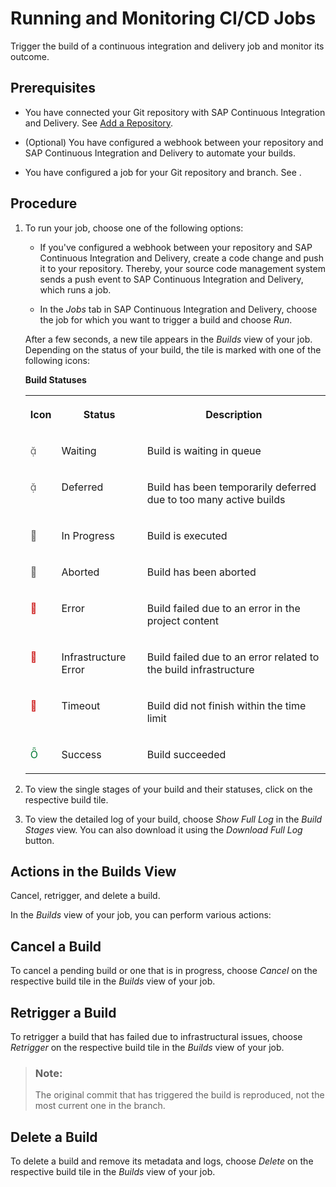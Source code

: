 <!-- loiodb8521cc85924f78b7e92b1ea69fdf94 -->

<link rel="stylesheet" type="text/css" href="css/sap-icons.css"/>

# Running and Monitoring CI/CD Jobs

Trigger the build of a continuous integration and delivery job and monitor its outcome.



<a name="loiodb8521cc85924f78b7e92b1ea69fdf94__prereq_srz_q2v_zkb"/>

## Prerequisites

-   You have connected your Git repository with SAP Continuous Integration and Delivery. See [Add a Repository](add-a-repository-fc55872.md).

-   \(Optional\) You have configured a webhook between your repository and SAP Continuous Integration and Delivery to automate your builds.

-   You have configured a job for your Git repository and branch. See  <?sap-ot O2O class="- topic/xref " href="d748920175554221be1ba8b461ada030.xml" text="" desc="" xtrc="xref:2" xtrf="file:/home/builder/src/dita-all/nyp1624030053288/loio3d9e638cafea4b6c8160689ae0af37c8_en-US/src/content/localization/en-us/db8521cc85924f78b7e92b1ea69fdf94.xml" output-class="" outputTopicFile="file:/home/builder/tp.net.sf.dita-ot/2.3/plugins/com.elovirta.dita.markdown_1.3.0/xsl/dita2markdownImpl.xsl" ?> .




<a name="loiodb8521cc85924f78b7e92b1ea69fdf94__steps_ahx_x2v_zkb"/>

## Procedure

1.  To run your job, choose one of the following options:

    -   If you've configured a webhook between your repository and SAP Continuous Integration and Delivery, create a code change and push it to your repository. Thereby, your source code management system sends a push event to SAP Continuous Integration and Delivery, which runs a job.

    -   In the *Jobs* tab in SAP Continuous Integration and Delivery, choose the job for which you want to trigger a build and choose *Run*.


    After a few seconds, a new tile appears in the *Builds* view of your job. Depending on the status of your build, the tile is marked with one of the following icons:

    **Build Statuses**


    <table>
    <tr>
    <th valign="top">

    Icon
    
    </th>
    <th valign="top">

    Status
    
    </th>
    <th valign="top">

    Description
    
    </th>
    </tr>
    <tr>
    <td valign="top">
    
    <span style="color:#666666;"><span class="SAP-icons-V5"></span></span> 
    
    </td>
    <td valign="top">
    
    Waiting
    
    </td>
    <td valign="top">
    
    Build is waiting in queue
    
    </td>
    </tr>
    <tr>
    <td valign="top">
    
    <span style="color:#666666;"><span class="SAP-icons-V5"></span></span> 
    
    </td>
    <td valign="top">
    
    Deferred
    
    </td>
    <td valign="top">
    
    Build has been temporarily deferred due to too many active builds
    
    </td>
    </tr>
    <tr>
    <td valign="top">
    
    <span style="color:#666666;"><span class="SAP-icons-V5"></span></span> 
    
    </td>
    <td valign="top">
    
    In Progress
    
    </td>
    <td valign="top">
    
    Build is executed
    
    </td>
    </tr>
    <tr>
    <td valign="top">
    
    <span style="color:#666666;"><span class="SAP-icons-watt"></span></span> 
    
    </td>
    <td valign="top">
    
    Aborted
    
    </td>
    <td valign="top">
    
    Build has been aborted
    
    </td>
    </tr>
    <tr>
    <td valign="top">
    
    <span style="color:#cc1919;"><span class="SAP-icons-watt"></span></span> 
    
    </td>
    <td valign="top">
    
    Error
    
    </td>
    <td valign="top">
    
    Build failed due to an error in the project content
    
    </td>
    </tr>
    <tr>
    <td valign="top">
    
    <span style="color:#cc1919;"><span class="SAP-icons-watt"></span></span> 
    
    </td>
    <td valign="top">
    
    Infrastructure Error
    
    </td>
    <td valign="top">
    
    Build failed due to an error related to the build infrastructure
    
    </td>
    </tr>
    <tr>
    <td valign="top">
    
    <span style="color:#cc1919;"><span class="SAP-icons-watt"></span></span> 
    
    </td>
    <td valign="top">
    
    Timeout
    
    </td>
    <td valign="top">
    
    Build did not finish within the time limit
    
    </td>
    </tr>
    <tr>
    <td valign="top">
    
    <span style="color:#007833;"><span class="SAP-icons-V5"></span></span> 
    
    </td>
    <td valign="top">
    
    Success
    
    </td>
    <td valign="top">
    
    Build succeeded
    
    </td>
    </tr>
    </table>
    
2.  To view the single stages of your build and their statuses, click on the respective build tile.

3.  To view the detailed log of your build, choose *Show Full Log* in the *Build Stages* view. You can also download it using the *Download Full Log* button.


<a name="concept_s5w_nqv_zkb"/>

<!-- concept\_s5w\_nqv\_zkb -->

## Actions in the Builds View

Cancel, retrigger, and delete a build.

In the *Builds* view of your job, you can perform various actions:



<a name="concept_s5w_nqv_zkb__section_gnq_hrv_zkb"/>

## Cancel a Build

To cancel a pending build or one that is in progress, choose *Cancel* on the respective build tile in the *Builds* view of your job.



<a name="concept_s5w_nqv_zkb__section_bqt_mrv_zkb"/>

## Retrigger a Build

To retrigger a build that has failed due to infrastructural issues, choose *Retrigger* on the respective build tile in the *Builds* view of your job.

> ### Note:  
> The original commit that has triggered the build is reproduced, not the most current one in the branch.



<a name="concept_s5w_nqv_zkb__section_vpd_wrv_zkb"/>

## Delete a Build

To delete a build and remove its metadata and logs, choose *Delete* on the respective build tile in the *Builds* view of your job.

